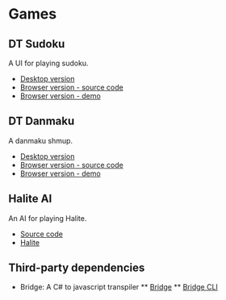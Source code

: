 # Games

## DT Sudoku

A UI for playing sudoku.

* [Desktop version](https://github.com/dtsudo/DT-Sudoku)
* [Browser version - source code](https://github.com/dtsudo/DT-Sudoku-Web-Browser-Version)
* [Browser version - demo](https://github.com/dtsudo/DT-Sudoku-Web-Browser-Version-Demo)

## DT Danmaku

A danmaku shmup.

* [Desktop version](https://github.com/dtsudo/DT-Danmaku-v1.00)
* [Browser version - source code](https://github.com/dtsudo/DT-Danmaku-v1.00-Web-Browser-Version)
* [Browser version - demo](https://github.com/dtsudo/DT-Danmaku-v1.00-Web-Browser-Version-Demo)

## Halite AI

An AI for playing Halite.

* [Source code](https://github.com/dtsudo/HaliteAI)
* [Halite](https://github.com/dtsudo/Halite)

## Third-party dependencies

* Bridge: A C# to javascript transpiler
** [Bridge](https://github.com/dtsudo/Bridge)
** [Bridge CLI](https://github.com/dtsudo/CLI)

